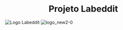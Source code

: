 <h1 align="center"> Projeto Labeddit </h1>

![Logo Labeddit](https://user-images.githubusercontent.com/94733546/161550304-39dd7478-f281-4bc4-a768-5be261a01eab.png)
![logo_new2-0](https://user-images.githubusercontent.com/94733546/161550579-66398f7f-4fe7-4cda-a547-89ba9fe253e5.png)
